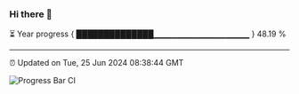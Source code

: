 ### Hi there 👋

⏳ Year progress { ██████████████▁▁▁▁▁▁▁▁▁▁▁▁▁▁▁▁ } 48.19 %

---

⏰ Updated on Tue, 25 Jun 2024 08:38:44 GMT

![Progress Bar CI](https://github.com/IshwaranRudhara/GIT-ACTION/workflows/Progress%20Bar%20CI/badge.svg)
